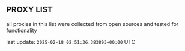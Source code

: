 ## PROXY LIST

all proxies in this list were collected from open sources and tested for functionality

last update: `2025-02-18 02:51:36.383893+00:00` UTC